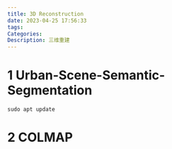 ```yaml
---
title: 3D Reconstruction
date: 2023-04-25 17:56:33
tags:
Categories:
Description: 三维重建
---
```




# 1 Urban-Scene-Semantic-Segmentation



```shell
sudo apt update
```







# 2 COLMAP



